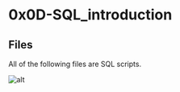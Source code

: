 # 0x0D-SQL_introduction

## Files

All of the following files are SQL scripts.

![alt](https://geps.dev/progress/00)
